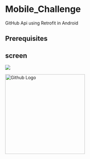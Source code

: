 # Mobile_Challenge
GitHub Api using Retrofit in Android



## Prerequisites


## screen
![](https://github.com/leylaBenAissaoui/Mobile_Challenge/blob/master/loading.gif )

<img src="https://assets-cdn.github.com/images/modules/logos_page/GitHub-Mark.png" width="256" height="256" title="Github Logo">
